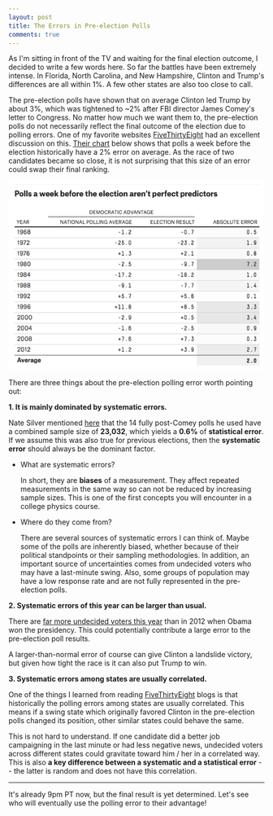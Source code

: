 ```yaml
---
layout: post
title: The Errors in Pre-election Polls
comments: true
---
```


As I'm sitting in front of the TV and waiting for the final election outcome, I decided to write a few words here. So far the battles have been extremely intense. In Florida, North Carolina, and New Hampshire, Clinton and Trump's differences are all within 1%. A few other states are also too close to call.

The pre-election polls have shown that on average Clinton led Trump by about 3%, which was tightened to ~2% after FBI director James Comey's letter to Congress. No matter how much we want them to, the pre-election polls do not necessarily reflect the final outcome of the election due to polling errors. One of my favorite websites [FiveThirtyEight](http://fivethirtyeight.com/) had an excellent discussion on this. [Their chart](http://fivethirtyeight.com/features/trump-is-just-a-normal-polling-error-behind-clinton/) below shows that polls a week before the election historically have a 2% error on average. As the race of two candidates became so close, it is not surprising that this size of an error could swap their final ranking.

![_config.yml](/images/2016-11-08-election_day/pre-election_poll_errors.png)

There are three things about the pre-election polling error worth pointing out:

**1. It is mainly dominated by systematic errors.**

Nate Silver mentioned [here](http://fivethirtyeight.com/features/election-update-dont-ignore-the-polls-clinton-leads-but-its-a-close-race/) that the 14 fully post-Comey polls he used have a combined sample size of **23,032**, which yields a **0.6%** of **statistical error**. If we assume this was also true for previous elections, then the **systematic error** should always be the dominant factor.

* What are systematic errors?

  In short, they are **biases** of a measurement. They affect repeated measurements in the same way so can not be reduced by increasing sample sizes. This is one of the first concepts you will encounter in a college physics course.

* Where do they come from?

  There are several sources of systematic errors I can think of. Maybe some of the polls are inherently biased, whether because of their political standpoints or their sampling methodologies. In addition, an important source of uncertainties comes from undecided voters who may have a last-minute swing. Also, some groups of population may have a low response rate and are not fully represented in the pre-election polls.

**2. Systematic errors of this year can be larger than usual.**

There are [far more undecided voters this year](http://fivethirtyeight.com/features/election-update-why-clintons-position-is-worse-than-obamas/) than in 2012 when Obama won the presidency. This could potentially contribute a large error to the pre-election poll results.

A larger-than-normal error of course can give Clinton a landslide victory, but given how tight the race is it can also put Trump to win.

**3. Systematic errors among states are usually correlated.**

One of the things I learned from reading [FiveThirtyEight](http://fivethirtyeight.com/) blogs is that historically the polling errors among states are usually correlated. This means if a swing state which originally favored Clinton in the pre-election polls changed its position, other similar states could behave the same.

This is not hard to understand. If one candidate did a better job campaigning in the last minute or had less negative news, undecided voters across different states could gravitate toward him / her in a correlated way. This is also **a key difference between a systematic and a statistical error** -- the latter is random and does not have this correlation.

-----------------------------

It's already 9pm PT now, but the final result is yet determined. Let's see who will eventually use the polling error to their advantage!
